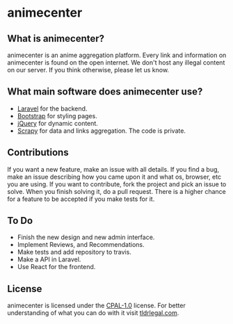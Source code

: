 # animecenter

## What is animecenter?

animecenter is an anime aggregation platform. Every link and information on animecenter is found on the open internet. We don't host any illegal content on our server. 
If you think otherwise, please let us know.

## What main software does animecenter use?

- [Laravel](http://laravel.com) for the backend.
- [Bootstrap](https://getbootstrap.com) for styling pages.
- [jQuery](https://jquery.con) for dynamic content.
- [Scrapy](https://scrapy.org/) for data and links aggregation. The code is private.

## Contributions

If you want a new feature, make an issue with all details.
If you find a bug, make an issue describing how you came upon it and what os, browser, etc you are using.
If you want to contribute, fork the project and pick an issue to solve. When you finish solving it, do a pull request.
There is a higher chance for a feature to be accepted if you make tests for it.

## To Do

- Finish the new design and new admin interface.
- Implement Reviews, and Recommendations.
- Make tests and add repository to travis.
- Make a API in Laravel.
- Use React for the frontend.

## License

animecenter is licensed under the [CPAL-1.0](http://opensource.org/licenses/CPAL-1.0) license.
For better understanding of what you can do with it visit [tldrlegal.com](https://tldrlegal.com/license/common-public-attribution-license-version-1.0-(cpal-1.0)).
